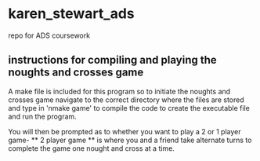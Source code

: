 # karen_stewart_ads
repo for ADS coursework

## instructions for compiling and playing the noughts and crosses game
A make file is included for this program so to initiate the noughts and crosses game navigate to the correct directory where the files are stored and type in 'nmake game' to compile the code to create the executable file and run the program.

You will then be prompted as to whether you want to play a 2 or 1 player game-
** 2 player game ** is where you and a friend take alternate turns to complete the game one nought and cross at a time.
